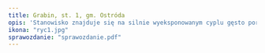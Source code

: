 ```yaml
---
title: Grabin, st. 1, gm. Ostróda
opis: 'Stanowisko znajduje się na silnie wyeksponowanym cyplu gęsto porośniętym drzewami i krzewami, który od zachodu i północy opływa rzeczka Grabiczek. Ma ona swój początek w Jeziorze Lichtajny znajdującym się około 500 m na południowy–zachód, a na wysokości grodziska płynie ona w kierunku północnym. Grodzisko ma nazwę miejscową "Polski Szaniec".'
ikona: "ryc1.jpg"
sprawozdanie: "sprawozdanie.pdf"
---
```

